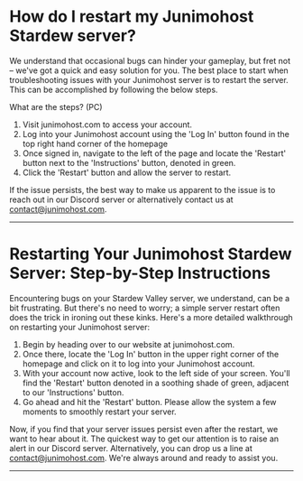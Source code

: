 # How do I restart my Junimohost Stardew server?

We understand that occasional bugs can hinder your gameplay, but fret not – we've got a quick and easy solution for you. The best place to start when troubleshooting issues with your Junimohost server is to restart the server. This can be accomplished by following the below steps.

What are the steps? (PC)
1. Visit junimohost.com to access your account.
2. Log into your Junimohost account using the 'Log In' button found in the top right hand corner of the homepage
3. Once signed in, navigate to the left of the page and locate the 'Restart' button next to the 'Instructions' button, denoted in green.
4. Click the 'Restart' button and allow the server to restart.

If the issue persists, the best way to make us apparent to the issue is to reach out in our Discord server or alternatively contact us at contact@junimohost.com.

---
# Restarting Your Junimohost Stardew Server: Step-by-Step Instructions

Encountering bugs on your Stardew Valley server, we understand, can be a bit frustrating. But there's no need to worry; a simple server restart often does the trick in ironing out these kinks. Here's a more detailed walkthrough on restarting your Junimohost server:

1. Begin by heading over to our website at junimohost.com.
2. Once there, locate the 'Log In' button in the upper right corner of the homepage and click on it to log into your Junimohost account.
3. With your account now active, look to the left side of your screen. You'll find the 'Restart' button denoted in a soothing shade of green, adjacent to our 'Instructions' button.
4. Go ahead and hit the 'Restart' button. Please allow the system a few moments to smoothly restart your server.

Now, if you find that your server issues persist even after the restart, we want to hear about it. The quickest way to get our attention is to raise an alert in our Discord server. Alternatively, you can drop us a line at contact@junimohost.com. We're always around and ready to assist you.

---
